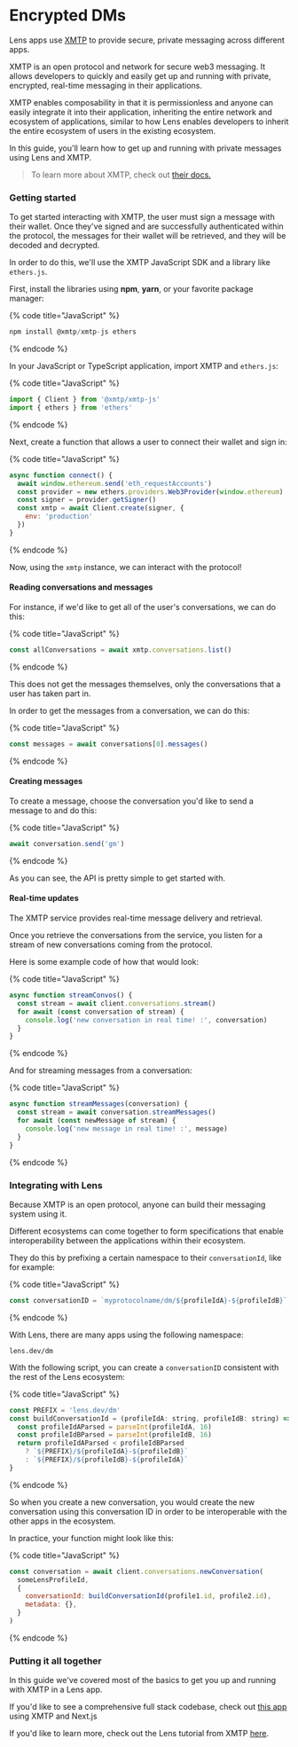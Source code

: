 # Encrypted DMs

Lens apps use [XMTP](https://xmtp.org/) to provide secure, private messaging across different apps.

XMTP is an open protocol and network for secure web3 messaging. It allows developers to quickly and easily get up and running with private, encrypted, real-time messaging in their applications.

XMTP enables composability in that it is permissionless and anyone can easily integrate it into their application, inheriting the entire network and ecosystem of applications, similar to how Lens enables developers to inherit the entire ecosystem of users in the existing ecosystem.

In this guide, you'll learn how to get up and running with private messages using Lens and XMTP.

> To learn more about XMTP, check out [their docs.](https://xmtp.org/)

### Getting started

To get started interacting with XMTP, the user must sign a message with their wallet. Once they've signed and are successfully authenticated within the protocol, the messages for their wallet will be retrieved, and they will be decoded and decrypted.

In order to do this, we'll use the XMTP JavaScript SDK and a library like `ethers.js`.

First, install the libraries using **npm**, **yarn**, or your favorite package manager:

{% code title="JavaScript" %}
```javascript
npm install @xmtp/xmtp-js ethers
```
{% endcode %}

In your JavaScript or TypeScript application, import XMTP and `ethers.js`:

{% code title="JavaScript" %}
```javascript
import { Client } from '@xmtp/xmtp-js'
import { ethers } from 'ethers'
```
{% endcode %}

Next, create a function that allows a user to connect their wallet and sign in:

{% code title="JavaScript" %}
```javascript
async function connect() {
  await window.ethereum.send('eth_requestAccounts')
  const provider = new ethers.providers.Web3Provider(window.ethereum)
  const signer = provider.getSigner()
  const xmtp = await Client.create(signer, {
    env: 'production'
  })
}
```
{% endcode %}

Now, using the `xmtp` instance, we can interact with the protocol!

#### Reading conversations and messages

For instance, if we'd like to get all of the user's conversations, we can do this:

{% code title="JavaScript" %}
```javascript
const allConversations = await xmtp.conversations.list()
```
{% endcode %}

This does not get the messages themselves, only the conversations that a user has taken part in.

In order to get the messages from a conversation, we can do this:

{% code title="JavaScript" %}
```javascript
const messages = await conversations[0].messages()
```
{% endcode %}

#### Creating messages

To create a message, choose the conversation you'd like to send a message to and do this:

{% code title="JavaScript" %}
```javascript
await conversation.send('gm')
```
{% endcode %}

As you can see, the API is pretty simple to get started with.

#### Real-time updates

The XMTP service provides real-time message delivery and retrieval.

Once you retrieve the conversations from the service, you listen for a stream of new conversations coming from the protocol.

Here is some example code of how that would look:

{% code title="JavaScript" %}
```javascript
async function streamConvos() {
  const stream = await client.conversations.stream()
  for await (const conversation of stream) {
    console.log('new conversation in real time! :', conversation)
  }
}
```
{% endcode %}

And for streaming messages from a conversation:

{% code title="JavaScript" %}
```javascript
async function streamMessages(conversation) {
  const stream = await conversation.streamMessages()
  for await (const newMessage of stream) {
    console.log('new message in real time! :', message)
  } 
}
```
{% endcode %}

### Integrating with Lens

Because XMTP is an open protocol, anyone can build their messaging system using it.

Different ecosystems can come together to form specifications that enable interoperability between the applications within their ecosystem.

They do this by prefixing a certain namespace to their `conversationId`, like for example:

{% code title="JavaScript" %}
```javascript
const conversationID = `myprotocolname/dm/${profileIdA}-${profileIdB}`
```
{% endcode %}

With Lens, there are many apps using the following namespace:

```
lens.dev/dm
```

With the following script, you can create a `conversationID` consistent with the rest of the Lens ecosystem:

{% code title="JavaScript" %}
```javascript
const PREFIX = 'lens.dev/dm'
const buildConversationId = (profileIdA: string, profileIdB: string) => {
  const profileIdAParsed = parseInt(profileIdA, 16)
  const profileIdBParsed = parseInt(profileIdB, 16)
  return profileIdAParsed < profileIdBParsed
    ? `${PREFIX}/${profileIdA}-${profileIdB}`
    : `${PREFIX}/${profileIdB}-${profileIdA}`
}
```
{% endcode %}

So when you create a new conversation, you would create the new conversation using this conversation ID in order to be interoperable with the other apps in the ecosystem.

In practice, your function might look like this:

{% code title="JavaScript" %}
```javascript
const conversation = await client.conversations.newConversation(
  someLensProfileId,
  {
    conversationId: buildConversationId(profile1.id, profile2.id),
    metadata: {},
  }
)
```
{% endcode %}

### Putting it all together

In this guide we've covered most of the basics to get you up and running with XMTP in a Lens app.

If you'd like to see a comprehensive full stack codebase, check out [this app ](https://github.com/dabit3/xmtp-chat-app-nextjs)using XMTP and Next.js

If you'd like to learn more, check out the Lens tutorial from XMTP [here](https://xmtp.org/docs/client-sdk/javascript/tutorials/build-key-xmtp-chat-features-in-a-lens-app).
